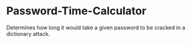 # Password-Time-Calculator
Determines how long it would take a given password to be cracked in a dictionary attack.
